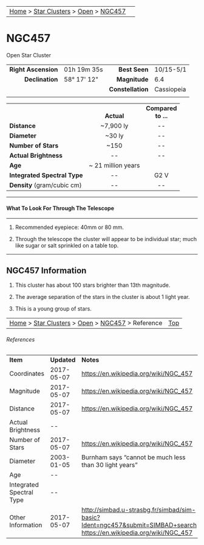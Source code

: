 |    |    |
|:---|---:|
|[Home](/notes/#object-notes) > [Star Clusters](/notes/#star-clusters) > [Open](!open_cluster_info) > [NGC457](ngc457)|  |

# NGC457
Open Star Cluster

|   |   |   |   |
|--:|:--|--:|:--|
|**Right Ascension**|01h 19m 35s|**Best Seen**|10/15-5/1|
|**Declination**|58&deg; 17' 12"	|**Magnitude**|6.4|
|   |   |**Constellation**|Cassiopeia|
|   |   |   |   |

|   |   |   |
|---|:---:|:---:|
|   | <br/>**Actual**| **Compared<br/>to ...** |
|**Distance** | ~7,900 ly | -- |
|**Diameter** | ~30 ly | -- |
|**Number of Stars**| ~150 | -- |
|**Actual Brightness**| -- | -- |
|**Age** | ~ 21 million years |   |
|**Integrated Spectral Type** | -- | G2 V |
|**Density** (gram/cubic cm) | -- | -- |

---
#### What To Look For Through The Telescope
---

1.	Recommended eyepiece: 40mm or 80 mm.

2.	Through the telescope the cluster will appear to be individual star; much like sugar or salt sprinkled on a table top.

---
## NGC457 Information

1.	This cluster has about 100 stars brighter than 13th magnitude.
   
2.	The average separation of the stars in the cluster is about 1 light year.
   
3.	This is a young group of stars.

|    |    |
|:---|---:|
|[Home](/notes/#object-notes) > [Star Clusters](/notes/#star-clusters) > [Open](!open_cluster_info) > [NGC457](ngc457) > Reference|[Top](ngc457)|

###### References

|   |   |   |
|---|---|---|
|**Item**|**Updated**|**Notes**|
|Coordinates|2017-05-07|<https://en.wikipedia.org/wiki/NGC_457>|
|Magnitude|2017-05-07|<https://en.wikipedia.org/wiki/NGC_457>|
|Distance|2017-05-07|https://en.wikipedia.org/wiki/NGC_457|
|Actual Brightness| -- |  |
|Number of Stars|2017-05-07|<https://en.wikipedia.org/wiki/NGC_457>|
|Diameter|2003-01-05|Burnham says “cannot be much less than 30 light years”|
|Age| -- |  |
|Integrated Spectral Type| -- |  |
|Other Information|2017-05-07|<http://simbad.u-strasbg.fr/simbad/sim-basic?Ident=ngc457&submit=SIMBAD+search><br/><https://en.wikipedia.org/wiki/NGC_457>|
